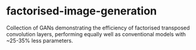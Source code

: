# factorised-image-generation
Collection of GANs demonstrating the efficiency of factorised transposed convolution layers, performing equally well as conventional models with ~25-35% less parameters.
